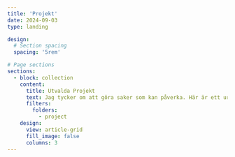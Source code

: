 ```yaml
---
title: 'Projekt'
date: 2024-09-03
type: landing

design:
  # Section spacing
  spacing: '5rem'

# Page sections
sections:
  - block: collection
    content:
      title: Utvalda Projekt
      text: Jag tycker om att göra saker som kan påverka. Här är ett urval av de projekt som jag har arbetat med under åren.
      filters:
        folders:
          - project
    design:
      view: article-grid
      fill_image: false
      columns: 3
---
```

